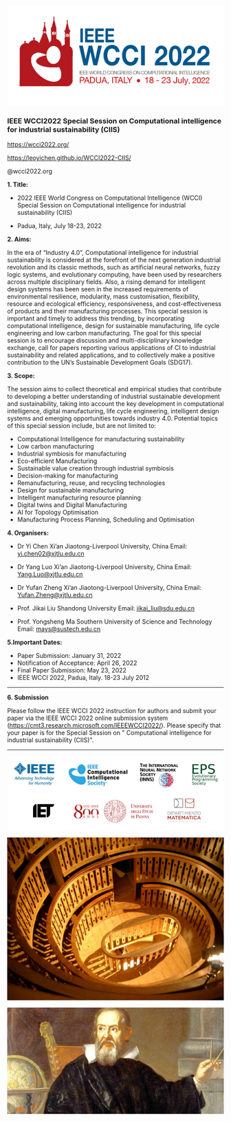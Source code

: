 ![](https://github.com/LeoYiChen/WCCI-CIIS-2022/blob/gh-pages/WCCI2022-padua-logo.png)

### IEEE WCCI2022 Special Session on Computational intelligence for industrial sustainability (CIIS)

https://wcci2022.org/

https://leoyichen.github.io/WCCI2022-CIIS/

@wcci2022.org

**1. Title:**

* 2022 IEEE World Congress on Computational Intelligence (WCCI) Special Session on Computational intelligence for industrial sustainability (CIIS)

* Padua, Italy, July 18-23, 2022

**2. Aims:**

In the era of “Industry 4.0”, Computational intelligence for industrial sustainability is considered at the forefront of the next generation industrial revolution and its classic methods, such as artificial neural networks, fuzzy logic systems, and evolutionary computing, have been used by researchers across multiple disciplinary fields. 
Also, a rising demand for intelligent design systems has been seen in the increased requirements of environmental resilience, modularity, mass customisation, flexibility, resource and ecological efficiency, responsiveness, and cost-effectiveness of products and their manufacturing processes. 
This special session is important and timely to address this trending, by incorporating computational intelligence, design for sustainable manufacturing, life cycle engineering and low carbon manufacturing.
The goal for this special session is to encourage discussion and multi-disciplinary knowledge exchange, call for papers reporting various applications of CI to industrial sustainability and related applications, and to collectively make a positive contribution to the UN’s Sustainable Development Goals (SDG17).

**3. Scope:**

The session aims to collect theoretical and empirical studies that contribute to developing a better understanding of industrial sustainable development and sustainability, taking into account the key development in computational intelligence, digital manufacturing, life cycle engineering, intelligent design systems and emerging opportunities towards industry 4.0. Potential topics of this special session include, but are not limited to:
* Computational Intelligence for manufacturing sustainability
* Low carbon manufacturing
* Industrial symbiosis for manufacturing 
* Eco-efficient Manufacturing
* Sustainable value creation through industrial symbiosis
* Decision-making for manufacturing
* Remanufacturing, reuse, and recycling technologies
* Design for sustainable manufacturing 
* Intelligent manufacturing resource planning 
* Digital twins and Digital Manufacturing
* AI for Topology Optimisation
* Manufacturing Process Planning, Scheduling and Optimisation

**4. Organisers:**

* Dr Yi Chen
Xi’an Jiaotong-Liverpool University, China
Email: yi.chen02@xjtlu.edu.cn

* Dr Yang Luo 
Xi’an Jiaotong-Liverpool University, China
Email: Yang.Luo@xjtlu.edu.cn

* Dr Yufan Zheng
Xi’an Jiaotong-Liverpool University, China
Email: Yufan.Zheng@xjtlu.edu.cn

* Prof. Jikai Liu
Shandong University
Email: jikai_liu@sdu.edu.cn

* Prof. Yongsheng Ma
Southern University of Science and Technology
Email: mays@sustech.edu.cn


**5.Important Dates:**

* Paper Submission: January 31, 2022
* Notification of Acceptance: April 26, 2022
* Final Paper Submission: May 23, 2022
* IEEE WCCI 2022, Padua, Italy. 18-23 July 2012

***

**6. Submission**

Please follow the IEEE WCCI 2022 instruction for authors and submit your paper via the IEEE WCCI 2022 online submission system (https://cmt3.research.microsoft.com/IEEEWCCI2022/). Please specify that your paper is for the Special Session on " Computational intelligence for industrial sustainability (CIIS)".

***
![](https://github.com/LeoYiChen/WCCI-CIIS-2022/blob/gh-pages/IEEE-IET.jpg)

![](https://github.com/LeoYiChen/WCCI-CIIS-2022/blob/gh-pages/The%CC%81a%CC%82tre-anatomique-Padoue_0-1536x1152.jpeg)

![](https://github.com/LeoYiChen/WCCI-CIIS-2022/blob/gh-pages/galileo-galilei.jpg)
